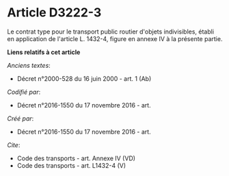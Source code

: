 # Article D3222-3

Le contrat type pour le transport public routier d'objets indivisibles, établi en application de l'article L. 1432-4, figure
en annexe IV à la présente partie.

**Liens relatifs à cet article**

_Anciens textes_:

  - Décret n°2000-528 du 16 juin 2000 - art. 1 (Ab)

_Codifié par_:

  - Décret n°2016-1550 du 17 novembre 2016 - art.

_Créé par_:

  - Décret n°2016-1550 du 17 novembre 2016 - art.

_Cite_:

  - Code des transports - art. Annexe IV (VD)
  - Code des transports - art. L1432-4 (V)
